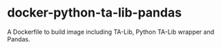# docker-python-ta-lib-pandas
A Dockerfile to build image including TA-Lib, Python TA-Lib wrapper and Pandas.

